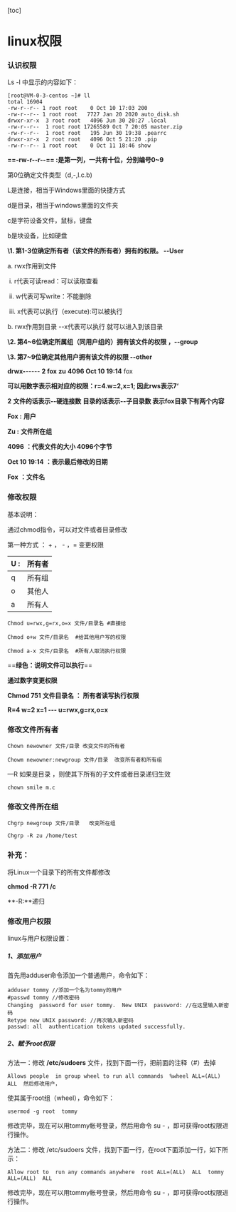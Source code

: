 [toc]

# linux权限

### 认识权限

Ls -l 中显示的内容如下：

```shell
[root@VM-0-3-centos ~]# ll
total 16904
-rw-r--r-- 1 root root    0 Oct 10 17:03 200
-rw-r--r-- 1 root root   7727 Jan 20 2020 auto_disk.sh
drwxr-xr-x  3 root root   4096 Jun 30 20:27 .local
-rw-r--r--  1 root root 17265589 Oct 7 20:05 master.zip
-rw-r--r--  1 root root   195 Jun 30 19:38 .pearrc
drwxr-xr-x  2 root root   4096 Oct 5 21:20 .pip
-rw-r--r-- 1 root root    0 Oct 11 18:46 show
```

 

**==-rw-r--r--== :是第一列，一共有十位，分别编号0~9**

第0位确定文件类型（d,-,l.c.b)

L是连接，相当于Windows里面的快捷方式

d是目录，相当于windows里面的文件夹

c是字符设备文件，鼠标，键盘

b是块设备，比如硬盘

 

**\1.  第1-3位确定所有者（该文件的所有者）拥有的权限。 --User**

a.  rwx作用到文件

​                                        i.      r代表可读read：可以读取查看

​                                       ii.      w代表可写write：不能删除

​                                      iii.      x代表可以执行（execute):可以被执行

b.   rwx作用到目录  --x代表可以执行 就可以进入到该目录

 

**\2.  第4~6位确定所属组（同用户组的）拥有该文件的权限 ，--group**

**\3.  第7~9位确定其他用户拥有该文件的权限 --other**

 

**drwx-**----- **2 fox**  **zu**  **4096 Oct 10 19:14** fox

**可以用数字表示相对应的权限：r=4.w=2,x=1; 因此rws表示7‘**

**2**  **文件的话表示--硬连接数**  **目录的话表示--子目录数  表示fox目录下有两个内容**

**Fox :** **用户**

**Zu :** **文件所在组**

**4096** **：代表文件的大小  4096个字节**

**Oct 10 19:14** **：表示最后修改的日期**

**Fox** **：文件名**

 

### 修改权限

基本说明：

通过chmod指令，可以对文件或者目录修改

第一种方式 ： + ， - ，= 变更权限

| U :  | 所有者 |
| ---- | ------ |
| q    | 所有组 |
| o    | 其他人 |
| a    | 所有人 |

```shell
Chmod u=rwx,g=rx,o=x 文件/目录名 #直接给

Chmod o+w 文件/目录名  #给其他用户写的权限

Chmod a-x 文件/目录名  #所有人取消执行权限
```

==**绿色：说明文件可以执行**==

 

**通过数字变更权限**

**Chmod 751** **文件目录名 ： 所有者读写执行权限**

**R=4 w=2 x=1  ---  u=rwx,g=rx,o=x**

 

### 修改文件所有者

```
Chown newowner 文件/目录 改变文件的所有者

Chowm newowner:newgroup 文件/目录  改变所有者和所有组
```

—R 如果是目录 ，则使其下所有的子文件或者目录递归生效

```
chown smile m.c
```

 

 

### 修改文件所在组

```
Chgrp newgroup 文件/目录   改变所在组

Chgrp -R zu /home/test
```

 

### **补充：**

将Linux一个目录下的所有文件都修改

**chmod -R 771 /c**

**-R:**递归

 

### 修改用户权限

linux与用户权限设置：

##### 1、添加用户

首先用adduser命令添加一个普通用户，命令如下：

```
adduser tommy //添加一个名为tommy的用户  
#passwd tommy //修改密码  
Changing  password for user tommy.  New UNIX  password: //在这里输入新密码  
Retype new UNIX password: //再次输入新密码  
passwd: all  authentication tokens updated successfully.  
```

##### 2、赋予root权限

方法一：修改 **/etc/sudoers** 文件，找到下面一行，把前面的注释（#）去掉

```
Allows people  in group wheel to run all commands  %wheel ALL=(ALL)  ALL  然后修改用户，
```

使其属于root组（wheel），命令如下：

```
usermod -g root  tommy
```

 修改完毕，现在可以用tommy帐号登录，然后用命令 su - ，即可获得root权限进行操作。

方法二：修改 /etc/sudoers 文件，找到下面一行，在root下面添加一行，如下所示：

```
Allow root to  run any commands anywhere  root ALL=(ALL)  ALL  tommy ALL=(ALL)  ALL  
```

 修改完毕，现在可以用tommy帐号登录，然后用命令 su - ，即可获得root权限进行操作。

 